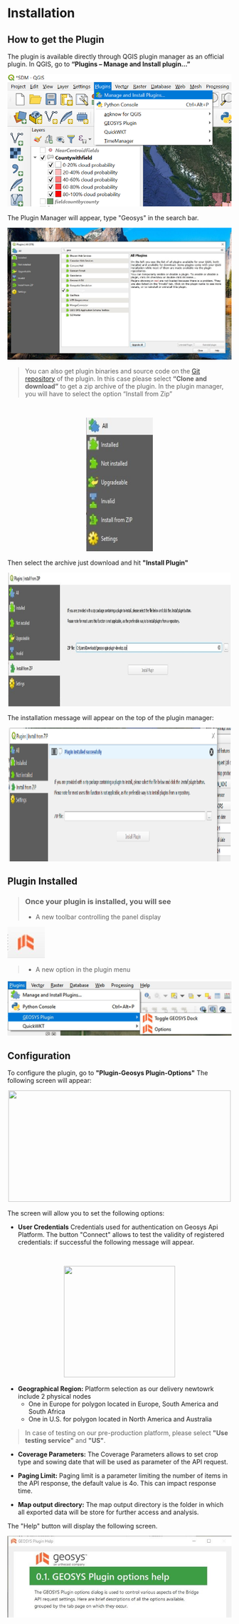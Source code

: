 # Installation

## How to get the Plugin
The plugin is available directly through QGIS plugin manager as an official plugin. In QGIS, go to <Strong>“Plugins – Manage and Install plugin…”</Strong>

![](https://raw.githubusercontent.com/GEOSYS/qgis-plugin-doc/master/pictures/doc1.png)

The Plugin Manager will appear, type "Geosys" in the search bar.

![](https://raw.githubusercontent.com/GEOSYS/qgis-plugin-doc/master/pictures/doc2.jpg)

<!-- theme: warning -->
>You can also get plugin binaries and source code on the [Git repository](https://github.com/GEOSYS/qgis-plugin) of the plugin. In this case please select <Strong>“Clone and download”</Strong> to get a zip archive of the plugin. 
In the plugin manager, you will have to select the option “Install from Zip” 
<br>
<p align="center">
  <img width="150" height="300" src="https://raw.githubusercontent.com/GEOSYS/qgis-plugin-doc/master/pictures/doc3.jpg">
</p>

Then select the archive just download and hit <Strong>"Install Plugin"</Strong>
<p align="center">
  <img width="500" height="300" src="https://raw.githubusercontent.com/GEOSYS/qgis-plugin-doc/master/pictures/doc4.jpg">
</p>

The installation message will appear on the top of the plugin manager:
<p align="center">
  <img width="500" height="300" src="https://raw.githubusercontent.com/GEOSYS/qgis-plugin-doc/master/pictures/doc5.png">
</p>

## Plugin Installed

<!-- theme: warning -->
> ### Once your plugin is installed, you will see
>
>
> - A new toolbar controlling the panel display
>
![](https://raw.githubusercontent.com/GEOSYS/qgis-plugin-doc/master/pictures/doc6.jpg)
>
> - A new option in the plugin menu
>
>
![](https://raw.githubusercontent.com/GEOSYS/qgis-plugin-doc/master/pictures/doc7.jpg)

## Configuration


To configure the plugin, go to <Strong>"Plugin-Geosys Plugin-Options"</Strong>
The following screen will appear:
<br>
<p align="center">
  <img width="500" height="250" src="https://raw.githubusercontent.com/GEOSYS/qgis-plugin-doc/master/pictures/QGIS_option.png">
<br>

The screen will allow you to set the following options:
- <Strong>User Credentials</Strong> Credentials used for authentication on Geosys Api Platform. The button "Connect" allows to test the validity of registered credentials: if successful the following message will appear.
<br>
<p align="center">
  <img width="250" height="250" src="https://raw.githubusercontent.com/GEOSYS/qgis-plugin-doc/master/pictures/Authentication.png">
<br>
</p>

- <Strong>Geographical Region:</Strong> Platform selection as our delivery newtowrk include 2 physical nodes
    - One in Europe for polygon located in Europe, South America and South Africa
    - One in U.S. for polygon located in North America and Australia
  

<!-- theme: warning -->
> In case of testing on our pre-production platform, please select **"Use testing service"** and **"US"**.

 - <Strong>Coverage Parameters:</Strong> The Coverage Parameters allows to set crop type and sowing date that will be used as parameter of the API request.

 - <Strong>Paging Limit:</Strong> Paging limit is a parameter limiting the number of items in the API response, the default value is 4o. This can impact response time.
 
 - <Strong>Map output directory:</Strong> The map output directory is the folder in which all exported data will be store for further access and analysis.

 The "Help" button will display the following screen.

 ![](https://raw.githubusercontent.com/GEOSYS/qgis-plugin-doc/master/pictures/doc10.jpg)
